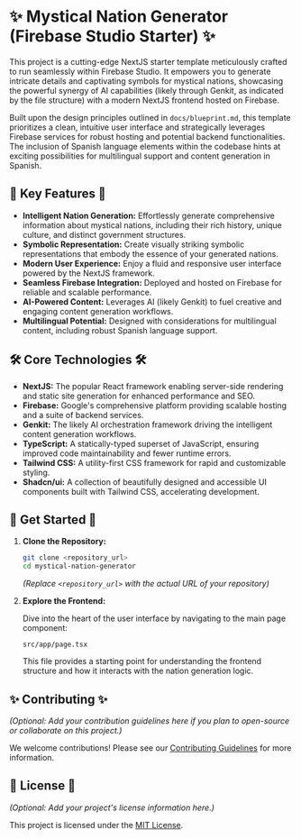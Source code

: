 # ✨ Mystical Nation Generator (Firebase Studio Starter) ✨

This project is a cutting-edge NextJS starter template meticulously crafted to run seamlessly within Firebase Studio. It empowers you to generate intricate details and captivating symbols for mystical nations, showcasing the powerful synergy of AI capabilities (likely through Genkit, as indicated by the file structure) with a modern NextJS frontend hosted on Firebase.

Built upon the design principles outlined in `docs/blueprint.md`, this template prioritizes a clean, intuitive user interface and strategically leverages Firebase services for robust hosting and potential backend functionalities. The inclusion of Spanish language elements within the codebase hints at exciting possibilities for multilingual support and content generation in Spanish.

## 🔮 Key Features 🔮

* **Intelligent Nation Generation:** Effortlessly generate comprehensive information about mystical nations, including their rich history, unique culture, and distinct government structures.
* **Symbolic Representation:** Create visually striking symbolic representations that embody the essence of your generated nations.
* **Modern User Experience:** Enjoy a fluid and responsive user interface powered by the NextJS framework.
* **Seamless Firebase Integration:** Deployed and hosted on Firebase for reliable and scalable performance.
* **AI-Powered Content:** Leverages AI (likely Genkit) to fuel creative and engaging content generation workflows.
* **Multilingual Potential:** Designed with considerations for multilingual content, including robust Spanish language support.

## 🛠️ Core Technologies 🛠️

* **NextJS:** The popular React framework enabling server-side rendering and static site generation for enhanced performance and SEO.
* **Firebase:** Google's comprehensive platform providing scalable hosting and a suite of backend services.
* **Genkit:** The likely AI orchestration framework driving the intelligent content generation workflows.
* **TypeScript:** A statically-typed superset of JavaScript, ensuring improved code maintainability and fewer runtime errors.
* **Tailwind CSS:** A utility-first CSS framework for rapid and customizable styling.
* **Shadcn/ui:** A collection of beautifully designed and accessible UI components built with Tailwind CSS, accelerating development.

## 🚀 Get Started 🚀

1.  **Clone the Repository:**
    ```bash
    git clone <repository_url>
    cd mystical-nation-generator
    ```

    *(Replace `<repository_url>` with the actual URL of your repository)*

2.  **Explore the Frontend:**

    Dive into the heart of the user interface by navigating to the main page component:

    ```
    src/app/page.tsx
    ```

    This file provides a starting point for understanding the frontend structure and how it interacts with the nation generation logic.

## ✨ Contributing ✨

*(Optional: Add your contribution guidelines here if you plan to open-source or collaborate on this project.)*

We welcome contributions! Please see our [Contributing Guidelines](CONTRIBUTING.md) for more information.

## 📄 License 📄

*(Optional: Add your project's license information here.)*

This project is licensed under the [MIT License](LICENSE).